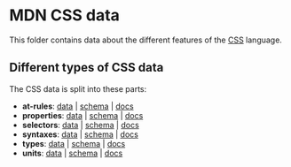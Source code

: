 # MDN CSS data

This folder contains data about the different features of the
[CSS](https://developer.mozilla.org/en-US/docs/Web/CSS) language.

## Different types of CSS data

The CSS data is split into these parts:

- **at-rules**:
  [data](https://github.com/mdn/data/blob/master/css/at-rules.json) |
  [schema](https://github.com/mdn/data/blob/master/css/at-rules.schema.json) |
  [docs](https://github.com/mdn/data/blob/master/css/at-rules.md)
- **properties**:
  [data](https://github.com/mdn/data/blob/master/css/properties.json) |
  [schema](https://github.com/mdn/data/blob/master/css/properties.schema.json) |
  [docs](https://github.com/mdn/data/blob/master/css/properties.md)
- **selectors**:
  [data](https://github.com/mdn/data/blob/master/css/selectors.json) |
  [schema](https://github.com/mdn/data/blob/master/css/selectors.schema.json) |
  [docs](https://github.com/mdn/data/blob/master/css/selectors.md)
- **syntaxes**:
  [data](https://github.com/mdn/data/blob/master/css/syntaxes.json) |
  [schema](https://github.com/mdn/data/blob/master/css/syntaxes.schema.json) |
  [docs](https://github.com/mdn/data/blob/master/css/syntaxes.md)
- **types**: [data](https://github.com/mdn/data/blob/master/css/types.json) |
  [schema](https://github.com/mdn/data/blob/master/css/types.schema.json) |
  [docs](https://github.com/mdn/data/blob/master/css/types.md)
- **units**: [data](https://github.com/mdn/data/blob/master/css/units.json) |
  [schema](https://github.com/mdn/data/blob/master/css/units.schema.json) |
  [docs](https://github.com/mdn/data/blob/master/css/units.md)
